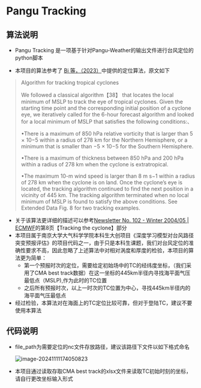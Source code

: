 # Pangu Tracking

## 算法说明

* Pangu Tracking 是一项基于针对Pangu-Weather的输出文件进行台风定位的python脚本

* 本项目的算法参考了 [Bi 等，（2023）](https://doi.org/10.1038/s41586-023-06185-3)中提供的定位算法，原文如下

> Algorithm for tracking tropical cyclones
>
> We followed a classical algorithm【38】 that locates the local minimum of MSLP to track the eye of tropical cyclones. Given the starting time point and the corresponding initial position of a cyclone eye, we iteratively called for the 6-hour forecast algorithm and looked for a local minimum of MSLP that satisfies the following conditions:、
>
> •There is a maximum of 850 hPa relative vorticity that is larger than 5 × 10−5 within a radius of 278 km for the Northern Hemisphere, or a minimum that is smaller than −5 × 10−5 for the Southern Hemisphere. 
>
> •There is a maximum of thickness between 850 hPa and 200 hPa within a radius of 278 km when the cyclone is extratropical. 
>
> •The maximum 10-m wind speed is larger than 8 m s−1 within a radius of 278 km when the cyclone is on land. Once the cyclone’s eye is located, the tracking algorithm continued to find the next position in a vicinity of 445 km. The tracking algorithm terminated when no local minimum of MSLP is found to satisfy the above conditions. See Extended Data Fig. 8 for two tracking examples.

* 关于该算法更详细的描述可以参考[Newsletter No. 102 - Winter 2004/05 | ECMWF](https://www.ecmwf.int/en/elibrary/78231-newsletter-no-102-winter-200405)的第8页【Tracking the cyclone】部分
* 本项目属于南京大学大气科学学院本科生大创项目《深度学习模型对台风路径突变预报评估》的项目代码之一，由于只是本科生课题，我们对台风定位的准确性要求不高，因此忽略了上述算法中对相对涡度和厚度的检验，本项目的算法更为简单：
  * 第一个预报时次的定位，需要给定初始场中的TC的经纬度坐标，（我们采用了CMA best track数据）在这一坐标的445km半径内寻找海平面气压最低点（MSLP),作为此时的TC位置
  * 之后所有预报时次，以上一时次的TC位置为中心，寻找445km半径内的海平面气压最低点
* 经过检验，本算法对在海面上的TC定位比较可靠，但对于登陆TC，建议不要使用本算法

## 代码说明

* file_path为需要定位的nc文件存放路径，建议该路径下文件以如下格式命名

  ![image-20241111174050823](C:\Users\ymr\AppData\Roaming\Typora\typora-user-images\image-20241111174050823.png)

* 本项目通过读取存取CMA best track的xlsx文件来读取TC初始时刻的坐标，请自行更改坐标输入形式

